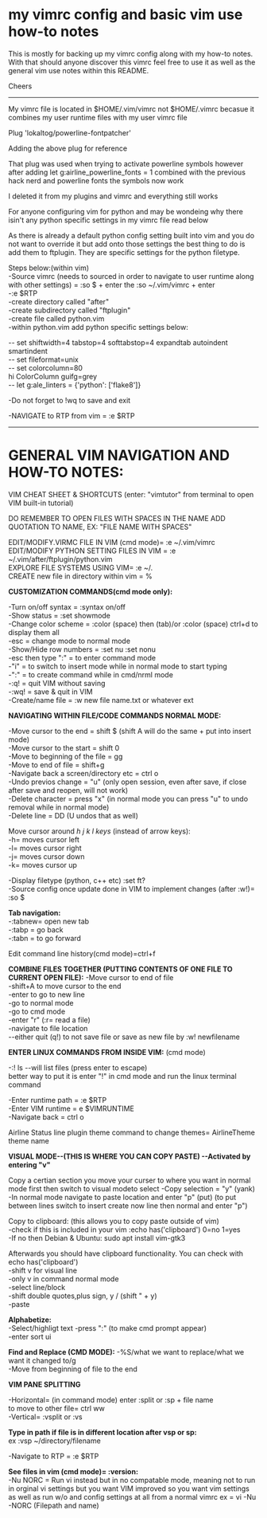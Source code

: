 # my vimrc config and basic vim use how-to notes

This is mostly for backing up my vimrc config along with my how-to notes. 
With that should anyone discover this vimrc feel free to use it as well as the general vim use notes
within this README.

Cheers

----------------------------------------------------------------------------------------------------------

My vimrc file is located in $HOME/.vim/vimrc not $HOME/.vimrc becasue it combines
my user runtime files with my user vimrc file

Plug 'lokaltog/powerline-fontpatcher'

Adding the above plug for reference
 
That plug was used when trying to activate powerline symbols however after
adding let g:airline_powerline_fonts = 1 combined with the previous 
hack nerd and powerline fonts the symbols now work

I deleted it from my plugins and vimrc and everything still works

For anyone configuring vim for python and may be wondeing why there isin't any python specific 
settings in my vimrc file read below 

As there is already a default python config setting built into vim and you do
not want to override it but add onto those settings the best thing to do 
is add them to ftplugin. They are specific settings for
the python filetype.

Steps below:(within vim)<br />
-Source vimrc (needs to sourced in order to navigate to user runtime along with other settings) = :so $ + enter the :so ~/.vim/vimrc + enter<br />
-:e $RTP<br />
-create directory called "after"<br />
-create subdirectory called "ftplugin"<br />
-create file called python.vim<br />
-within python.vim add python specific settings below:

-- set shiftwidth=4 tabstop=4 softtabstop=4 expandtab autoindent smartindent<br />
-- set fileformat=unix<br />
-- set colorcolumn=80<br />
   hi ColorColumn guifg=grey<br />
-- let g:ale_linters = {'python': ['flake8']}

-Do not forget to !wq to save and exit

-NAVIGATE to RTP from vim = :e $RTP


-----------------------------------------------------------------------

# GENERAL VIM NAVIGATION AND HOW-TO NOTES:


VIM CHEAT SHEET & SHORTCUTS (enter: "vimtutor" from terminal to open VIM 
built-in tutorial)

DO REMEMBER TO OPEN FILES WITH SPACES IN THE NAME ADD QUOTATION TO NAME, EX: "FILE NAME WITH SPACES" 

EDIT/MODIFY.VIRMC FILE IN VIM (cmd mode)= :e ~/.vim/vimrc<br />
EDIT/MODIFY PYTHON SETTING FILES IN VIM = :e ~/.vim/after/ftplugin/python.vim<br />
EXPLORE FILE SYSTEMS USING VIM= :e ~/.<br />
CREATE new file in directory within vim = %

**CUSTOMIZATION COMMANDS(cmd mode only):**<br />

-Turn on/off syntax = :syntax on/off<br />
-Show status = :set showmode<br />
-Change color scheme = :color (space) then (tab)/or :color (space) ctrl+d to display them all<br />
-esc = change mode to normal mode<br />
-Show/Hide row numbers = :set nu :set nonu<br />
-esc then type ":" = to enter command mode<br />
-"i" = to switch to insert mode while in normal mode to start typing<br />
-":" = to create command while in cmd/nrml mode<br />
-:q! = quit VIM without saving<br />
-:wq! = save & quit in VIM<br />
-Create/name file = :w new file name.txt or whatever ext

**NAVIGATING WITHIN FILE/CODE COMMANDS NORMAL MODE:**

-Move cursor to the end = shift $ (shift A will do the same + put into insert mode)<br />
-Move cursor to the start = shift 0<br />
-Move to beginning of the file = gg<br />
-Move to end of file = shift+g<br />
-Navigate back a screen/directory etc = ctrl o<br />
-Undo previos change = "u"  (only open session, even after save, if close after save and reopen, will not work)<br /> 
-Delete character = press "x" (in normal mode you can press "u" to undo removal while in normal mode)<br />
-Delete line = DD (U undos that as well)

 
 Move cursor around *h j k l keys*  (instead of arrow keys):<br />
-h= moves cursor left<br /> 
-l= moves cursor right<br />
-j= moves cursor down<br />
-k= moves cursor up

-Display filetype (python, c++ etc) :set ft?<br />
-Source config once update done in VIM to implement changes (after :w!)= :so $<br />

**Tab navigation:**<br />
-:tabnew= open new tab<br />
-:tabp = go back<br />
-:tabn = to go forward

Edit command line history(cmd mode)=ctrl+f

**COMBINE FILES TOGETHER (PUTTING CONTENTS OF ONE FILE TO CURRENT OPEN FILE):**
-Move cursor to end of file<br />
-shift+A to move cursor to the end<br />
-enter to go to new line<br />
-go to normal mode<br />
-go to cmd mode<br />
-enter "r"  (:r= read a file)<br />
-navigate to file location<br />
--either quit (q!) to not save file or save as new file by :w! newfilename

**ENTER LINUX COMMANDS FROM INSIDE VIM:** (cmd mode)

-:! ls --will list files (press enter to escape)<br />
better way to put it is enter "!" in cmd mode and run the linux terminal command


-Enter runtime path = :e $RTP<br />
-Enter VIM runtime = e $VIMRUNTIME<br />
-Navigate back = ctrl o<br />

Airline Status line plugin theme command to change themes= AirlineTheme theme name
 
**VISUAL MODE--(THIS IS WHERE YOU CAN COPY PASTE) --Activated by entering "v"**

Copy a certian section you move your curser to where you want in normal mode first then switch to visual modeto select
-Copy selection = "y" (yank)
-In normal mode navigate to paste location and enter "p" (put)
(to put between lines switch to insert create now line then normal and enter "p")

Copy to clipboard: (this allows you to copy paste outside of vim)<br />
-check if this is included in your vim :echo has('clipboard') 0=no 1=yes<br />
-If no then Debian & Ubuntu: sudo apt install vim-gtk3

Afterwards you should have clipboard functionality. You can check with echo has('clipboard')<br />
-shift v for visual line<br />
-only v in command normal mode<br />
-select line/block<br />
-shift  double quotes,plus sign, y / (shift " + y)<br />
-paste 


**Alphabetize:**<br />
-Select/highligt text
-press ":" (to make cmd prompt appear)<br />
-enter sort ui

**Find and Replace (CMD MODE):**
-%S/what we want to replace/what we want it changed to/g<br />
-Move from beginning of file to the end


**VIM PANE SPLITTING** 

-Horizontal= (in command mode) enter :split or :sp + file name<br />
 to move to other file= ctrl ww<br />
-Vertical= :vsplit or :vs

**Type in path if file is in different location after vsp or sp:**<br />
  ex :vsp ~/directory/filename

-Navigate to RTP = :e $RTP


**See files in vim (cmd mode)= :version:**<br />
-Nu NORC = Run vi instead but in no compatable mode, meaning not to run in orginal vi settings but you want VIM improved so you want vim settings as well as run w/o and config settings at all from a normal vimrc
ex = vi -Nu -NORC (Filepath and name)


